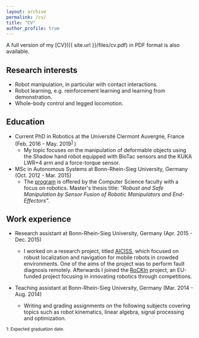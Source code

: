 ```yaml
---
layout: archive
permalink: /cv/
title: "CV"
author_profile: true
---
```


A full version of my [CV]({{ site.url }}/files/cv.pdf) in PDF format is also available.


Research interests
------
* Robot manipulation, in particular with contact interactions.
* Robot learning, e.g. reinforcement learning and learning from demonstration.
* Whole-body control and legged locomotion.

Education
------
* Current PhD in Robotics at the Université Clermont Auvergne, France (Feb. 2016 - May. 2019<sup>[1](#myfootnote1)</sup>
)
  - My topic focuses on the manipulation of deformable objects using the Shadow hand robot equipped with BioTac sensors and the KUKA LWR+4 arm and a force-torque sensor.
* MSc in Autonomous Systems at Bonn-Rhein-Sieg University, Germany (Oct. 2012 - Mar. 2015)
  - The [program](https://www.h-brs.de/en/inf/autonomous-systems-msc) is offered by the Computer Science faculty with a focus on robotics. Master's thesis title: _"Robust and Safe Manipulation by Sensor Fusion of Robotic Manipulators and End-Effectors"_.
  
Work experience
------
* Research assistant at Bonn-Rhein-Sieg University, Germany (Apr. 2015 - Dec. 2015)
  - I worked on a research project, titled [AICISS](https://mas-group.inf.h-brs.de/?page_id=9), which focused on robust localization and navigation for mobile robots in crowded environments. One of the aims of the project was to perform fault diagnosis remotely. Afterwards I joined the [RoCKIn](http://rockinrobotchallenge.eu/) project, an EU-funded project focusing in innovating robotics through competitions.

* Teaching assistant at Bonn-Rhein-Sieg University, Germany (Mar. 2014 - Aug. 2014)
  - Writing and grading assignments on the following subjects covering topics such as robot kinematics, linear algebra, signal processing and optimization.


<sub><a name="myfootnote1">1</a>: Expected graduation date.</sub>
